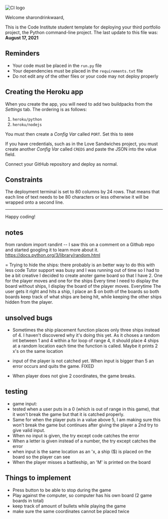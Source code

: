 ![CI logo](https://codeinstitute.s3.amazonaws.com/fullstack/ci_logo_small.png)

Welcome sharondrinkwaard,

This is the Code Institute student template for deploying your third portfolio project, the Python command-line project. The last update to this file was: **August 17, 2021**

## Reminders

* Your code must be placed in the `run.py` file
* Your dependencies must be placed in the `requirements.txt` file
* Do not edit any of the other files or your code may not deploy properly

## Creating the Heroku app

When you create the app, you will need to add two buildpacks from the _Settings_ tab. The ordering is as follows:

1. `heroku/python`
2. `heroku/nodejs`

You must then create a _Config Var_ called `PORT`. Set this to `8000`

If you have credentials, such as in the Love Sandwiches project, you must create another _Config Var_ called `CREDS` and paste the JSON into the value field.

Connect your GitHub repository and deploy as normal.

## Constraints

The deployment terminal is set to 80 columns by 24 rows. That means that each line of text needs to be 80 characters or less otherwise it will be wrapped onto a second line.

-----
Happy coding!



## notes
from random import randint -- I saw this on a comment on a Github repo and started googling it to learn more about it. https://docs.python.org/3/library/random.html

= Trying to hide the ships: there probably is an better way to do this with less code
Tutor support was busy and I was running out of time so I had to be a bit creative
I decided to create anoter game board so that I have 2.
One for the player moves and one for the ships
Every time I need to display the board without ships, I display the board of the player moves.
Everytime The user gets it right and hits a ship, I place an $ on both of the boards so both boards keep track of what ships are being hit, while keeping the other ships hidden from the player.

## unsolved bugs
- Sometimes the ship placement function places only three ships instead of 4. I haven't discovered why it's doing this yet. As it choses a random int between 1 and 4 within a for loop of range 4, it should place 4 ships at a random location each time the function is called. 
Maybe it prints 2 x's on the same location

- input of the player is not catched yet. When input is bigger than 5 an error occurs and quits the game. FIXED

- When player does not give 2 coordinates, the game breaks. 


## testing
- game input:
- tested when a user puts in a 0 (which is out of range in this game), that it won't break the game but that it is catched properly. 
- Same for when the player puts in a value above 5, I am making sure this won't break the game but continues after giving the player a 2nd try to give valid input. 
- When no input is given, the try except code catches the error
- When a letter is given instead of a number, the try except catches the error
- when input is the same location as an 'x, a ship ($) is placed on the board so the player can see 
- When the player misses a battleship, an 'M' is printed on the board

## Things to implement
- Press button to be able to stop during the game
- Play against the computer, so computer has his own board (2 game boards in total)
- keep track of amount of bullets while playing the game
- make sure the same coordinates cannot be placed twice